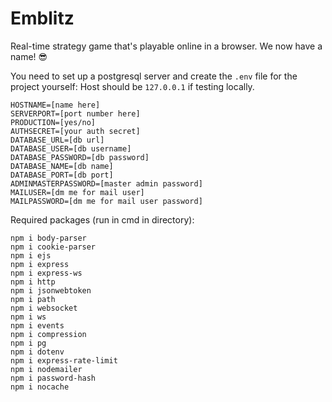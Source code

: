 # Emblitz
Real-time strategy game that's playable online in a browser. We now have a name! 😎

You need to set up a postgresql server and create the `.env` file for the project yourself:
Host should be `127.0.0.1` if testing locally.
```
HOSTNAME=[name here]
SERVERPORT=[port number here]
PRODUCTION=[yes/no]
AUTHSECRET=[your auth secret]
DATABASE_URL=[db url]
DATABASE_USER=[db username]
DATABASE_PASSWORD=[db password]
DATABASE_NAME=[db name]
DATABASE_PORT=[db port]
ADMINMASTERPASSWORD=[master admin password]
MAILUSER=[dm me for mail user]
MAILPASSWORD=[dm me for mail user password]
```

Required packages (run in cmd in directory):
```
npm i body-parser
npm i cookie-parser
npm i ejs
npm i express
npm i express-ws
npm i http
npm i jsonwebtoken
npm i path
npm i websocket
npm i ws
npm i events
npm i compression
npm i pg
npm i dotenv
npm i express-rate-limit
npm i nodemailer
npm i password-hash
npm i nocache
```
